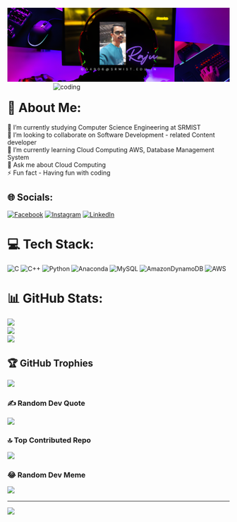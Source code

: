 ![logo](https://github.com/gsaiganesh283/gsaiganesh283/blob/main/gg4906%40srmist.edu.in_out.png)
<img align="right" alt="coding" width="400" src="https://www.bing.com/th/id/OGC.974ed87627c13213a2b59bbd62792754?pid=1.7&rurl=https%3a%2f%2fmedia.tenor.com%2fAw2-4sShkCUAAAAd%2fcoding.gif&ehk=2KWsdxjcVE5n2jXF89NfLEgXqxoXAhEExrT8ggp8o8A%3d">
# 💫 About Me:
🔭 I’m currently studying Computer Science Engineering at SRMIST<br>👯 I’m looking to collaborate on Software Development - related Content developer<br>🌱 I’m currently learning Cloud Computing AWS, Database Management System<br>💬 Ask me about Cloud Computing<br>⚡ Fun fact - Having fun with coding


## 🌐 Socials:
[![Facebook](https://img.shields.io/badge/Facebook-%231877F2.svg?logo=Facebook&logoColor=white)](https://facebook.com/saiganeshraju.gottam) [![Instagram](https://img.shields.io/badge/Instagram-%23E4405F.svg?logo=Instagram&logoColor=white)](https://instagram.com/saiganesh_raju) [![LinkedIn](https://img.shields.io/badge/LinkedIn-%230077B5.svg?logo=linkedin&logoColor=white)](https://linkedin.com/in/g-saiganesh-raju) 

# 💻 Tech Stack:
![C](https://img.shields.io/badge/c-%2300599C.svg?style=for-the-badge&logo=c&logoColor=white) ![C++](https://img.shields.io/badge/c++-%2300599C.svg?style=for-the-badge&logo=c%2B%2B&logoColor=white) ![Python](https://img.shields.io/badge/python-3670A0?style=for-the-badge&logo=python&logoColor=ffdd54) ![Anaconda](https://img.shields.io/badge/Anaconda-%2344A833.svg?style=for-the-badge&logo=anaconda&logoColor=white) ![MySQL](https://img.shields.io/badge/mysql-%2300000f.svg?style=for-the-badge&logo=mysql&logoColor=white) ![AmazonDynamoDB](https://img.shields.io/badge/Amazon%20DynamoDB-4053D6?style=for-the-badge&logo=Amazon%20DynamoDB&logoColor=white) ![AWS](https://img.shields.io/badge/AWS-%23FF9900.svg?style=for-the-badge&logo=amazon-aws&logoColor=white)
# 📊 GitHub Stats:
![](https://github-readme-stats.vercel.app/api?username=gsaiganesh283&theme=gotham&hide_border=false&include_all_commits=true&count_private=true)<br/>
![](https://github-readme-streak-stats.herokuapp.com/?user=gsaiganesh283&theme=gotham&hide_border=false)<br/>
![](https://github-readme-stats.vercel.app/api/top-langs/?username=gsaiganesh283&theme=gotham&hide_border=false&include_all_commits=true&count_private=true&layout=compact)

## 🏆 GitHub Trophies
![](https://github-profile-trophy.vercel.app/?username=gsaiganesh283&theme=onestar&no-frame=false&no-bg=true&margin-w=4)

### ✍️ Random Dev Quote
![](https://quotes-github-readme.vercel.app/api?type=horizontal&theme=radical)

### 🔝 Top Contributed Repo
![](https://github-contributor-stats.vercel.app/api?username=gsaiganesh283&limit=5&theme=dark&combine_all_yearly_contributions=true)

### 😂 Random Dev Meme
<img src='https://randommeme-five.vercel.app/' style="height: 400px;"/>

---
[![](https://visitcount.itsvg.in/api?id=gsaiganesh283&icon=0&color=0)](https://visitcount.itsvg.in)

<!-- Proudly created with GPRM ( https://gprm.itsvg.in ) -->
